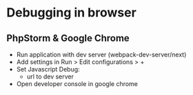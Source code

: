 # Debugging in browser

## PhpStorm & Google Chrome

- Run application with dev server (webpack-dev-server/next)
- Add settings in Run > Edit configurations > +
- Set Javascript Debug:
  - url to dev server
- Open developer console in google chrome

